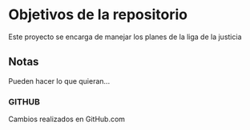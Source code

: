 # Objetivos de la repositorio

Este proyecto se encarga de manejar los planes de la liga de la justicia


## Notas
Pueden hacer lo que quieran...

### GITHUB
Cambios realizados en GitHub.com
